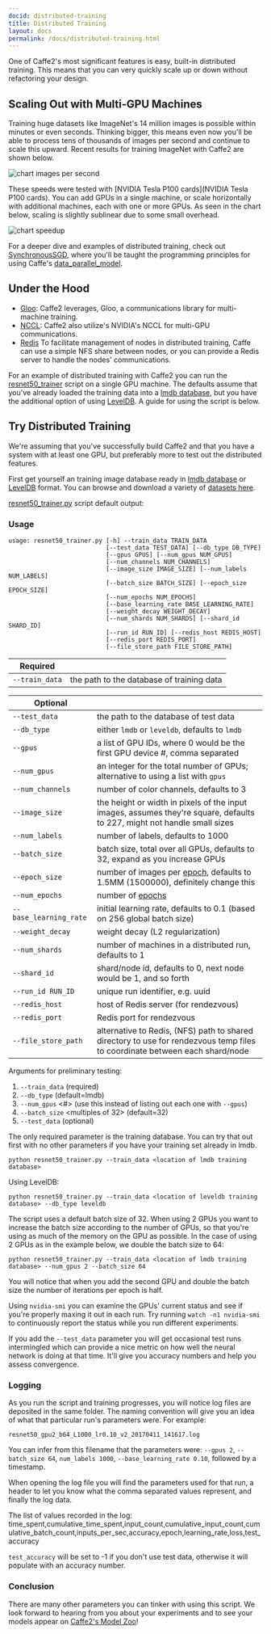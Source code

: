 ```yaml
---
docid: distributed-training
title: Distributed Training
layout: docs
permalink: /docs/distributed-training.html
---
```

One of Caffe2's most significant features is easy, built-in distributed training. This means that you can very quickly scale up or down without refactoring your design.

## Scaling Out with Multi-GPU Machines

Training huge datasets like ImageNet's 14 million images is possible within minutes or even seconds. Thinking bigger, this means even now you'll be able to process tens of thousands of images per second and continue to scale this upward. Recent results for training ImageNet with Caffe2 are shown below.

![chart images per second](/static/images/infograph-chart-ips.png)

These speeds were tested with [NVIDIA Tesla P100 cards](NVIDIA Tesla P100 cards). You can add GPUs in a single machine, or scale horizontally with additional machines, each with one or more GPUs. As seen in the chart below, scaling is slightly sublinear due to some small overhead.

![chart speedup](/static/images/infograph-chart-speedup.png)

For a deeper dive and examples of distributed training, check out [SynchronousSGD](sync-sgd), where you'll be taught the programming principles for using Caffe's [data_parallel_model](https://github.com/caffe2/caffe2/blob/master/caffe2/python/data_parallel_model.py).

## Under the Hood

* [Gloo](https://github.com/facebookincubator/gloo): Caffe2 leverages, Gloo, a communications library for multi-machine training.
* [NCCL](https://github.com/nvidia/nccl): Caffe2 also utilize's NVIDIA's NCCL for multi-GPU communications.
* [Redis](https://redis.io/) To facilitate management of nodes in distributed training, Caffe can use a simple NFS share between nodes, or you can provide a Redis server to handle the nodes' communications.

For an example of distributed training with Caffe2 you can run the [resnet50_trainer](https://github.com/caffe2/caffe2/blob/master/caffe2/python/examples/resnet50_trainer.py) script on a single GPU machine. The defaults assume that you've already loaded the training data into a [lmdb database](https://symas.com/offerings/lightning-memory-mapped-database/), but you have the additional option of using [LevelDB](https://github.com/google/leveldb). A guide for using the script is below.

## Try Distributed Training

We're assuming that you've successfully build Caffe2 and that you have a system with at least one GPU, but preferably more to test out the distributed features.

First get yourself an training image database ready in [lmdb database](https://symas.com/offerings/lightning-memory-mapped-database/) or [LevelDB](https://github.com/google/leveldb) format. You can browse and download a variety of [datasets here](datasets).

[resnet50_trainer.py](https://github.com/caffe2/caffe2/blob/master/caffe2/python/examples/resnet50_trainer.py) script default output:

### Usage

```
usage: resnet50_trainer.py [-h] --train_data TRAIN_DATA
                           [--test_data TEST_DATA] [--db_type DB_TYPE]
                           [--gpus GPUS] [--num_gpus NUM_GPUS]
                           [--num_channels NUM_CHANNELS]
                           [--image_size IMAGE_SIZE] [--num_labels NUM_LABELS]
                           [--batch_size BATCH_SIZE] [--epoch_size EPOCH_SIZE]
                           [--num_epochs NUM_EPOCHS]
                           [--base_learning_rate BASE_LEARNING_RATE]
                           [--weight_decay WEIGHT_DECAY]
                           [--num_shards NUM_SHARDS] [--shard_id SHARD_ID]
                           [--run_id RUN_ID] [--redis_host REDIS_HOST]
                           [--redis_port REDIS_PORT]
                           [--file_store_path FILE_STORE_PATH]
```

|Required||
|-------|--------|
| `--train_data` | the path to the database of training data |

|Optional||
|-------|--------|
| `--test_data` | the path to the database of test data |
| `--db_type` | either `lmdb` or `leveldb`, defaults to `lmdb` |
| `--gpus`| a list of GPU IDs, where 0 would be the first GPU device #, comma separated |
| `--num_gpus` | an integer for the total number of GPUs; alternative to using a list with `gpus` |
| `--num_channels` | number of color channels, defaults to 3 |
| `--image_size` | the height or width in pixels of the input images, assumes they're square, defaults to 227, might not handle small sizes |
| `--num_labels` | number of labels, defaults to 1000 |
| `--batch_size` | batch size, total over all GPUs, defaults to 32, expand as you increase GPUs |
| `--epoch_size` | number of images per [epoch](https://deeplearning4j.org/glossary#epoch-vs-iteration), defaults to 1.5MM (1500000), definitely change this |
| `--num_epochs` | number of [epochs](https://deeplearning4j.org/glossary#epoch-vs-iteration) |
| `--base_learning_rate` | initial learning rate, defaults to 0.1 (based on 256 global batch size) |
| `--weight_decay` | weight decay (L2 regularization) |
| `--num_shards` | number of machines in a distributed run, defaults to 1 |
| `--shard_id` | shard/node id, defaults to 0, next node would be 1, and so forth |
| `--run_id RUN_ID` | unique run identifier, e.g. uuid |
| `--redis_host` | host of Redis server (for rendezvous) |
| `--redis_port` | Redis port for rendezvous |
| `--file_store_path` | alternative to Redis, (NFS) path to shared directory to use for rendezvous temp files to coordinate between each shard/node |

Arguments for preliminary testing:

1. `--train_data` <path to db> (required)
2. `--db_type` <lmbd or leveldb> (default=lmdb)
3. `--num_gpus` <#> (use this instead of listing out each one with `--gpus`)
4. `--batch_size` <multiples of 32> (default=32)
5. `--test_data` <path to db> (optional)

The only required parameter is the training database. You can try that out first with no other parameters if you have your training set already in lmdb.

```
python resnet50_trainer.py --train_data <location of lmdb training database>
```

Using LevelDB:

```
python resnet50_trainer.py --train_data <location of leveldb training database> --db_type leveldb
```

The script uses a default batch size of 32. When using 2 GPUs you want to increase the batch size according to the number of GPUs, so that you're using as much of the memory on the GPU as possible. In the case of using 2 GPUs as in the example below, we double the batch size to 64:

```
python resnet50_trainer.py --train_data <location of lmdb training database> --num_gpus 2 --batch_size 64
```

You will notice that when you add the second GPU and double the batch size the number of iterations per epoch is half.

Using `nvidia-smi` you can examine the GPUs' current status and see if you're properly maxing it out in each run. Try running `watch -n1 nvidia-smi` to continuously report the status while you run different experiments.

If you add the `--test_data` parameter you will get occasional test runs intermingled which can provide a nice metric on how well the neural network is doing at that time. It'll give you accuracy numbers and help you assess convergence.

### Logging

As you run the script and training progresses, you will notice log files are deposited in the same folder. The naming convention will give you an idea of what that particular run's parameters were. For example:

```
resnet50_gpu2_b64_L1000_lr0.10_v2_20170411_141617.log
```

You can infer from this filename that the parameters were: `--gpus 2`, `--batch_size 64`, `num_labels 1000`, `--base_learning_rate 0.10`, followed by a timestamp.

When opening the log file you will find the parameters used for that run, a header to let you know what the comma separated values represent, and finally the log data.

The list of values recorded in the log:
time_spent,cumulative_time_spent,input_count,cumulative_input_count,cumulative_batch_count,inputs_per_sec,accuracy,epoch,learning_rate,loss,test_accuracy

`test_accuracy` will be set to -1 if you don't use test data, otherwise it will populate with an accuracy number.

### Conclusion

There are many other parameters you can tinker with using this script. We look forward to hearing from you about your experiments and to see your models appear on [Caffe2's Model Zoo](zoo)!
